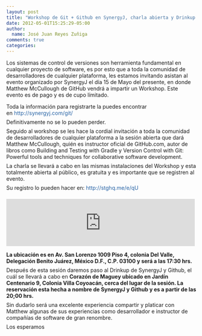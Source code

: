 ```yaml
---
layout: post
title: "Workshop de Git + Github en SynergyJ, charla abierta y Drinkup con @matthewmccull"
date: 2012-05-01T15:25:29-05:00
author:
  name: José Juan Reyes Zuñiga
comments: true
categories: 
---
```


<p>
  Los sistemas de control de versiones son herramienta fundamental en cualquier proyecto de software, es por esto que a toda la comunidad de desarrolladores de cualquier plataforma, les estamos invitando asistan al evento organizado por SynergyJ el d&iacute;a 15 de Mayo del presente, en donde Matthew McCullough de GitHub vendr&aacute; a impartir un Workshop. Este evento es de pago y es de cupo l&iacute;mitado.</p>
<p style="padding-top: 0px; padding-right: 0px; padding-bottom: 0.5em; padding-left: 0px; margin-top: 0px; margin-right: 0px; margin-bottom: 0px; margin-left: 0px; ">
  Toda la informaci&oacute;n para registrarte la puedes encontrar en&nbsp;<a href="http://synergyj.com/git/" style="color: rgb(39, 99, 165); text-decoration: none; " title="http://synergyj.com/git/">http://synergyj.com/git/</a></p>
<p style="padding-top: 0px; padding-right: 0px; padding-bottom: 0.5em; padding-left: 0px; margin-top: 0px; margin-right: 0px; margin-bottom: 0px; margin-left: 0px; ">
  Definitivamente no se lo pueden perder.</p>
  <!-- more -->
<p style="padding-top: 0px; padding-right: 0px; padding-bottom: 0.5em; padding-left: 0px; margin-top: 0px; margin-right: 0px; margin-bottom: 0px; margin-left: 0px; ">
  Seguido al workshop se les hace la cordial invitaci&oacute;n a toda la comunidad de desarrolladores de cualquier plataforma a la sesi&oacute;n abierta que dar&aacute; Matthew McCullough, qui&eacute;n es instructor oficial de GitHub.com, autor de libros como Building and Testing with Gradle y Version Control with Git: Powerful tools and techniques for collaborative software development.</p>
<p style="padding-top: 0px; padding-right: 0px; padding-bottom: 0.5em; padding-left: 0px; margin-top: 0px; margin-right: 0px; margin-bottom: 0px; margin-left: 0px; ">
  La charla se llevar&aacute; a cabo en las mismas instalaciones del Workshop y esta totalmente abierta al p&uacute;blico, es gratuita y es importante que se registren al evento.</p>
<p style="padding-top: 0px; padding-right: 0px; padding-bottom: 0.5em; padding-left: 0px; margin-top: 0px; margin-right: 0px; margin-bottom: 0px; margin-left: 0px; ">
  Su registro lo pueden hacer en:&nbsp;<a href="http://stghq.me/e/qU" style="color: rgb(39, 99, 165); text-decoration: none; " title="http://stghq.me/e/qU">http://stghq.me/e/qU</a></p>
<p>
  <iframe frameborder="0" height="125" marginheight="5" marginwidth="5" scrolling="auto" src="https://synergyj.stagehq.com/events/1444/external" width="500"></iframe></p>
<p style="padding-top: 0px; padding-right: 0px; padding-bottom: 0.5em; padding-left: 0px; margin-top: 0px; margin-right: 0px; margin-bottom: 0px; margin-left: 0px; ">
  <strong>La ubicaci&oacute;n es en Av. San Lorenzo 1009 Piso 4, colonia Del Valle, Delegaci&oacute;n Benito Ju&aacute;rez, M&eacute;xico D.F., C.P. 03100 y ser&aacute; a las 17:30 hrs.</strong></p>
<p style="padding-top: 0px; padding-right: 0px; padding-bottom: 0.5em; padding-left: 0px; margin-top: 0px; margin-right: 0px; margin-bottom: 0px; margin-left: 0px; ">
  Despu&eacute;s de esta sesi&oacute;n daremos paso al Drinkup de SynergyJ y Github, el cu&aacute;l se llevar&aacute; a cabo en <strong>Coraz&oacute;n de Maguey ubicado en Jard&iacute;n Centenario 9, Colonia Villa Coyoac&aacute;n, cerca del lugar de la sesi&oacute;n. La reservaci&oacute;n esta hecha a nombre de SynergyJ y Github y es a partir de las 20;00 hrs.</strong></p>
<p style="padding-top: 0px; padding-right: 0px; padding-bottom: 0.5em; padding-left: 0px; margin-top: 0px; margin-right: 0px; margin-bottom: 0px; margin-left: 0px; ">
  Sin dudarlo ser&aacute; una excelente experiencia compartir y platicar con Matthew algunas de sus experiencias como desarrollador e instructor de compa&ntilde;&iacute;as de software de gran renombre.</p>
<p style="padding-top: 0px; padding-right: 0px; padding-bottom: 0.5em; padding-left: 0px; margin-top: 0px; margin-right: 0px; margin-bottom: 0px; margin-left: 0px; ">
  Los esperamos</p>
<!--break-->